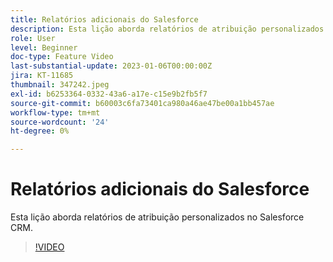 ```yaml
---
title: Relatórios adicionais do Salesforce
description: Esta lição aborda relatórios de atribuição personalizados no Salesforce CRM.
role: User
level: Beginner
doc-type: Feature Video
last-substantial-update: 2023-01-06T00:00:00Z
jira: KT-11685
thumbnail: 347242.jpeg
exl-id: b6253364-0332-43a6-a17e-c15e9b2fb5f7
source-git-commit: b60003c6fa73401ca980a46ae47be00a1bb457ae
workflow-type: tm+mt
source-wordcount: '24'
ht-degree: 0%

---
```


# Relatórios adicionais do Salesforce

Esta lição aborda relatórios de atribuição personalizados no Salesforce CRM.

>[!VIDEO](https://video.tv.adobe.com/v/347242/?quality=12&learn=on)
